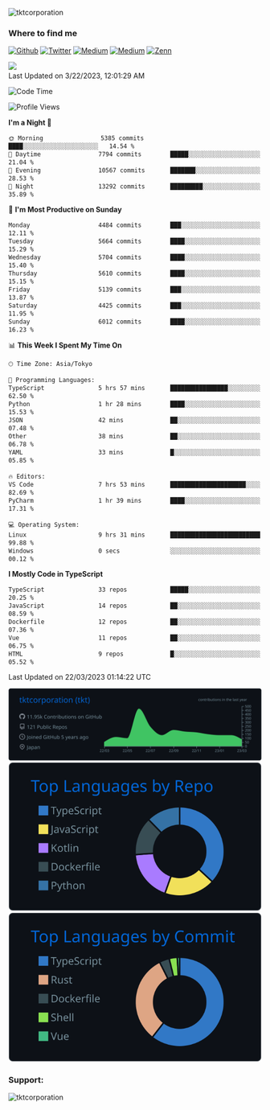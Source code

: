<p align="left"> <img src="https://komarev.com/ghpvc/?username=tktcorporation&label=Profile%20views&color=0e75b6&style=flat" alt="tktcorporation" /> </p>

<h3>Where to find me</h3>
<p>
<a href="https://github.com/tktcorporation" target="_blank"><img alt="Github" src="https://img.shields.io/badge/GitHub-%2312100E.svg?&style=for-the-badge&logo=Github&logoColor=white" /></a>
<a href="https://twitter.com/tktcorporation" target="_blank"><img alt="Twitter" src="https://img.shields.io/badge/twitter-%231DA1F2.svg?&style=for-the-badge&logo=twitter&logoColor=white" /></a>
<a href="https://www.linkedin.com/in/tktcorporation" target="_blank"><img alt="Medium" src="https://img.shields.io/badge/linkdin-0a66c2.svg?&style=for-the-badge&logo=linkedin&logoColor=white" /></a>
<a href="https://qiita.com/tktcorporation" target="_blank"><img alt="Medium" src="https://img.shields.io/badge/qiita-55C500.svg?&style=for-the-badge&logo=qiita&logoColor=white" /></a>
<a href="https://zenn.dev/tktcorporation" target="_blank"><img alt="Zenn" src="https://img.shields.io/badge/Zenn-3EA8FF.svg?&style=for-the-badge&logo=Zenn&logoColor=white" /></a>
</p>

<!--START_SECTION:lapras-card-->
<a href="https://lapras.com/public/tktcorporation" target="_blank" rel="noopener noreferrer"><img src="https://lapras-card-generator.vercel.app/api/svg?e=3.89&b=3.48&i=3.58&b1=%23232323&b2=%236d6d6d&i1=%23212121&i2=%23818181&l=en" width="300" ></a>  
Last Updated on 3/22/2023, 12:01:29 AM
<!--END_SECTION:lapras-card-->
  
<!--START_SECTION:waka-->
![Code Time](http://img.shields.io/badge/Code%20Time-918%20hrs%2042%20mins-blue)

![Profile Views](http://img.shields.io/badge/Profile%20Views-0-blue)

**I'm a Night 🦉** 

```text
🌞 Morning                5385 commits        ████░░░░░░░░░░░░░░░░░░░░░   14.54 % 
🌆 Daytime                7794 commits        █████░░░░░░░░░░░░░░░░░░░░   21.04 % 
🌃 Evening                10567 commits       ███████░░░░░░░░░░░░░░░░░░   28.53 % 
🌙 Night                  13292 commits       █████████░░░░░░░░░░░░░░░░   35.89 % 
```
📅 **I'm Most Productive on Sunday** 

```text
Monday                   4484 commits        ███░░░░░░░░░░░░░░░░░░░░░░   12.11 % 
Tuesday                  5664 commits        ████░░░░░░░░░░░░░░░░░░░░░   15.29 % 
Wednesday                5704 commits        ████░░░░░░░░░░░░░░░░░░░░░   15.40 % 
Thursday                 5610 commits        ████░░░░░░░░░░░░░░░░░░░░░   15.15 % 
Friday                   5139 commits        ███░░░░░░░░░░░░░░░░░░░░░░   13.87 % 
Saturday                 4425 commits        ███░░░░░░░░░░░░░░░░░░░░░░   11.95 % 
Sunday                   6012 commits        ████░░░░░░░░░░░░░░░░░░░░░   16.23 % 
```


📊 **This Week I Spent My Time On** 

```text
🕑︎ Time Zone: Asia/Tokyo

💬 Programming Languages: 
TypeScript               5 hrs 57 mins       ████████████████░░░░░░░░░   62.50 % 
Python                   1 hr 28 mins        ████░░░░░░░░░░░░░░░░░░░░░   15.53 % 
JSON                     42 mins             ██░░░░░░░░░░░░░░░░░░░░░░░   07.48 % 
Other                    38 mins             ██░░░░░░░░░░░░░░░░░░░░░░░   06.78 % 
YAML                     33 mins             █░░░░░░░░░░░░░░░░░░░░░░░░   05.85 % 

🔥 Editors: 
VS Code                  7 hrs 53 mins       █████████████████████░░░░   82.69 % 
PyCharm                  1 hr 39 mins        ████░░░░░░░░░░░░░░░░░░░░░   17.31 % 

💻 Operating System: 
Linux                    9 hrs 31 mins       █████████████████████████   99.88 % 
Windows                  0 secs              ░░░░░░░░░░░░░░░░░░░░░░░░░   00.12 % 
```

**I Mostly Code in TypeScript** 

```text
TypeScript               33 repos            █████░░░░░░░░░░░░░░░░░░░░   20.25 % 
JavaScript               14 repos            ██░░░░░░░░░░░░░░░░░░░░░░░   08.59 % 
Dockerfile               12 repos            ██░░░░░░░░░░░░░░░░░░░░░░░   07.36 % 
Vue                      11 repos            ██░░░░░░░░░░░░░░░░░░░░░░░   06.75 % 
HTML                     9 repos             █░░░░░░░░░░░░░░░░░░░░░░░░   05.52 % 
```




 Last Updated on 22/03/2023 01:14:22 UTC
<!--END_SECTION:waka-->

[![](https://raw.githubusercontent.com/tktcorporation/tktcorporation/master/profile-summary-card-output/github_dark/0-profile-details.svg)](https://github.com/vn7n24fzkq/github-profile-summary-cards)
[![](https://raw.githubusercontent.com/tktcorporation/tktcorporation/master/profile-summary-card-output/github_dark/1-repos-per-language.svg)](https://github.com/vn7n24fzkq/github-profile-summary-cards) [![](https://raw.githubusercontent.com/tktcorporation/tktcorporation/master/profile-summary-card-output/github_dark/2-most-commit-language.svg)](https://github.com/vn7n24fzkq/github-profile-summary-cards)

<h3 align="left">Support:</h3>
<p><a href="https://www.buymeacoffee.com/tktcorporation"> <img align="left" src="https://cdn.buymeacoffee.com/buttons/v2/default-yellow.png" height="50" width="210" alt="tktcorporation" /></a></p><br><br>
